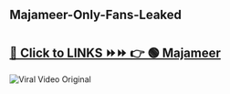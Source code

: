 
 ## Majameer-Only-Fans-Leaked

# <h2><a href="https://clipsfans.com/Majameer&ref=git">🔗 Click to LINKS ⏩⏩ 👉 🟢 Majameer </a></h2>

<a href="https://clipsfans.com/Majameer&ref=git" rel="nofollow" data-target="animated-image.originalLink"><img src="https://i.ibb.co.com/xMMVF88/686577567.gif" alt="Viral Video Original" style="max-width: 100%; display: inline-block;" data-target="animated-image.originalImage"></a>
